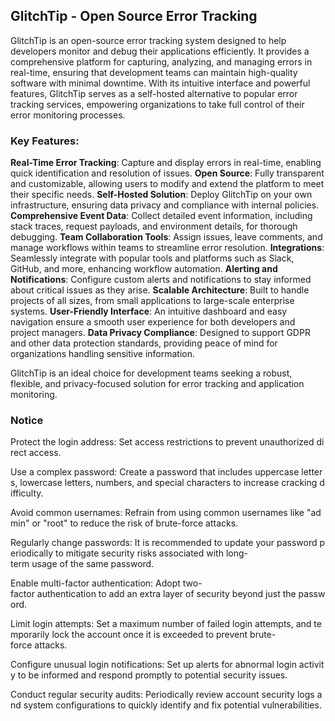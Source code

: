 ## GlitchTip - Open Source Error Tracking

GlitchTip is an open-source error tracking system designed to help developers monitor and debug their applications efficiently. It provides a comprehensive platform for capturing, analyzing, and managing errors in real-time, ensuring that development teams can maintain high-quality software with minimal downtime. With its intuitive interface and powerful features, GlitchTip serves as a self-hosted alternative to popular error tracking services, empowering organizations to take full control of their error monitoring processes.

### Key Features:

**Real-Time Error Tracking**: Capture and display errors in real-time, enabling quick identification and resolution of issues.
**Open Source**: Fully transparent and customizable, allowing users to modify and extend the platform to meet their specific needs.
**Self-Hosted Solution**: Deploy GlitchTip on your own infrastructure, ensuring data privacy and compliance with internal policies.
**Comprehensive Event Data**: Collect detailed event information, including stack traces, request payloads, and environment details, for thorough debugging.
**Team Collaboration Tools**: Assign issues, leave comments, and manage workflows within teams to streamline error resolution.
**Integrations**: Seamlessly integrate with popular tools and platforms such as Slack, GitHub, and more, enhancing workflow automation.
**Alerting and Notifications**: Configure custom alerts and notifications to stay informed about critical issues as they arise.
**Scalable Architecture**: Built to handle projects of all sizes, from small applications to large-scale enterprise systems.
**User-Friendly Interface**: An intuitive dashboard and easy navigation ensure a smooth user experience for both developers and project managers.
**Data Privacy Compliance**: Designed to support GDPR and other data protection standards, providing peace of mind for organizations handling sensitive information.

GlitchTip is an ideal choice for development teams seeking a robust, flexible, and privacy-focused solution for error tracking and application monitoring.

### Notice

Protect the login address: Set access restrictions to prevent unauthorized direct access.
    
Use a complex password: Create a password that includes uppercase letters, lowercase letters, numbers, and special characters to increase cracking difficulty.
    
Avoid common usernames: Refrain from using common usernames like "admin" or "root" to reduce the risk of brute-force attacks.
    
Regularly change passwords: It is recommended to update your password periodically to mitigate security risks associated with long-term usage of the same password.
    
Enable multi-factor authentication: Adopt two-factor authentication to add an extra layer of security beyond just the password.
    
Limit login attempts: Set a maximum number of failed login attempts, and temporarily lock the account once it is exceeded to prevent brute-force attacks.
    
Configure unusual login notifications: Set up alerts for abnormal login activity to be informed and respond promptly to potential security issues.
    
Conduct regular security audits: Periodically review account security logs and system configurations to quickly identify and fix potential vulnerabilities.
        